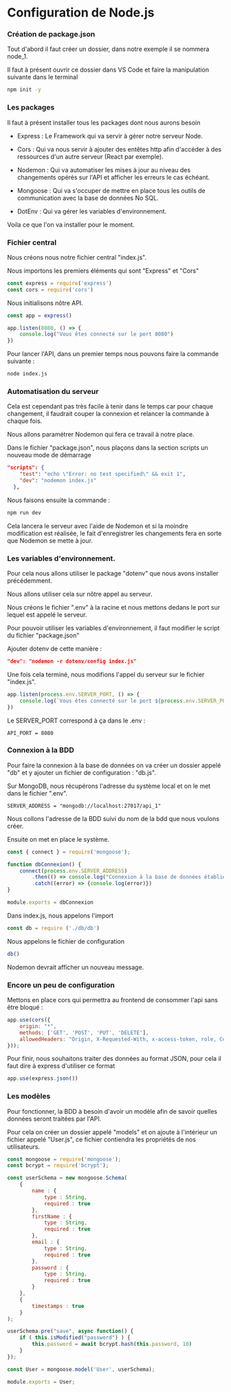 # Configuration de Node.js

### Création de package.json

Tout d'abord il faut créer un dossier, dans notre exemple il se nommera node_1.

Il faut à présent ouvrir ce dossier dans VS Code et faire la manipulation suivante dans le terminal

```bash
npm init -y
```

### Les packages

Il faut à présent installer tous les packages dont nous aurons besoin

- Express : Le Framework qui va servir à gérer notre serveur Node.

- Cors : Qui va nous servir à ajouter des entêtes http afin d'accéder à des ressources d'un autre serveur (React par exemple).

- Nodemon : Qui va automatiser les mises à jour au niveau des changements opérés sur l'API et afficher les erreurs le cas échéant.

- Mongoose : Qui va s'occuper de mettre en place tous les outils de communication avec la base de données No SQL.

- DotEnv : Qui va gérer les variables d'environnement.

Voila ce que l'on va installer pour le moment.

### Fichier central

Nous créons nous notre fichier central "index.js".

Nous importons les premiers éléments qui sont "Express" et "Cors"

```javascript
const express = require('express')
const cors = require('cors')
```

Nous initialisons nôtre API.

```javascript
const app = express()

app.listen(8080, () => {
    console.log("Vous êtes connecté sur le port 8080")
})
```

Pour lancer l'API, dans un premier temps nous pouvons faire la commande suivante : 

```bash
node index.js
```

### Automatisation du serveur

Cela est cependant pas très facile à tenir dans le temps car pour chaque changement, il faudrait couper la connexion et relancer la commande à chaque fois.

Nous allons paramétrer Nodemon qui fera ce travail à notre place.

Dans le fichier "package.json", nous plaçons dans la section scripts un nouveau mode de démarrage

```json
"scripts": {
    "test": "echo \"Error: no test specified\" && exit 1",
	"dev": "nodemon index.js"
  },
```

Nous faisons ensuite la commande : 

```bash
npm run dev
```

Cela lancera le serveur avec l'aide de Nodemon et si la moindre modification est réalisée, le fait d'enregistrer les changements fera en sorte que Nodemon se mette à jour.

### Les variables d'environnement.

Pour cela nous allons utiliser le package "dotenv" que nous avons installer précédemment.

Nous allons utiliser cela sur nôtre appel au serveur.

Nous créons le fichier ".env" à la racine et nous mettons dedans le port sur lequel est appelé le serveur.

Pour pouvoir utiliser les variables d'environnement, il faut modifier le script du fichier "package.json"

Ajouter dotenv de cette manière : 

```json
"dev": "nodemon -r dotenv/config index.js"
```

Une fois cela terminé, nous modifions l'appel du serveur sur le fichier "index.js".

```javascript
app.listen(process.env.SERVER_PORT, () => {
    console.log(`Vous êtes connecté sur le port ${process.env.SERVER_PORT}`)
})
```

Le SERVER_PORT correspond à ça dans le .env : 

```
API_PORT = 8080
```
### Connexion à la BDD

Pour faire la connexion à la base de données on va créer un dossier appelé "db" et y ajouter un fichier de configuration : "db.js".

Sur MongoDB, nous récupérons l'adresse du système local et on le met dans le fichier ".env".

```
SERVER_ADDRESS = "mongodb://localhost:27017/api_1"
```

Nous collons l'adresse de la BDD suivi du nom de la bdd que nous voulons créer.

Ensuite on met en place le système.

```javascript
const { connect } = require('mongoose');

function dbConnexion() {
    connect(process.env.SERVER_ADDRESS)
        .then(() => console.log("Connexion à la base de données établie"))
        .catch((error) => {console.log(error)})
}

module.exports = dbConnexion
```

Dans index.js, nous appelons l'import

```javascript
const db = require ('./db/db')
```

Nous appelons le fichier de configuration

```javascript
db()
```

Nodemon devrait afficher un nouveau message.

### Encore un peu de configuration

Mettons en place cors qui permettra au frontend de consommer l'api sans être bloqué : 

```javascript
app.use(cors({
    origin: "*",
    methods: ['GET', 'POST', 'PUT', 'DELETE'],
    allowedHeaders: "Origin, X-Requested-With, x-access-token, role, Content, Accept, Content-Type, Authorization"
}));
```

Pour finir, nous souhaitons traiter des données au format JSON, pour cela il faut dire à express d'utiliser ce format

```javascript
app.use(express.json())
```

### Les modèles

Pour fonctionner, la BDD à besoin d'avoir un modèle afin de savoir quelles données seront traitées par l'API.

Pour cela on créer un dossier appelé "models" et on ajoute à l'intérieur un fichier appelé "User.js", ce fichier contiendra les propriétés de nos utilisateurs.

```javascript
const mongoose = require('mongoose');
const bcrypt = require('bcrypt');

const userSchema = new mongoose.Schema(
    {
        name : {
            type : String,
            required : true
        },
        firstName : {
            type : String,
            required : true
        },
        email : {
            type : String,
            required : true
        },
        password : {
            type : String,
            required : true
        }
    },
    {
        timestamps : true
    }
);

userSchema.pre("save", async function() {
    if ( this.isModified("password") ) {
        this.password = await bcrypt.hash(this.password, 10)
    }
});

const User = mongoose.model('User', userSchema);

module.exports = User;
```